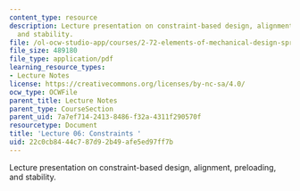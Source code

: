 ```yaml
---
content_type: resource
description: Lecture presentation on constraint-based design, alignment, preloading,
  and stability.
file: /ol-ocw-studio-app/courses/2-72-elements-of-mechanical-design-spring-2009/22c0cb8444c787d92b49afe5ed97ff7b_MIT2_72s09_lec06.pdf
file_size: 489180
file_type: application/pdf
learning_resource_types:
- Lecture Notes
license: https://creativecommons.org/licenses/by-nc-sa/4.0/
ocw_type: OCWFile
parent_title: Lecture Notes
parent_type: CourseSection
parent_uid: 7a7ef714-2413-8486-f32a-4311f290570f
resourcetype: Document
title: 'Lecture 06: Constraints '
uid: 22c0cb84-44c7-87d9-2b49-afe5ed97ff7b
---
```

Lecture presentation on constraint-based design, alignment, preloading, and stability.